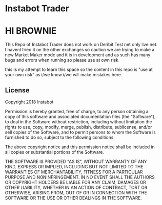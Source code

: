  # Instabot Trader
 # HI BROWNIE
 This Repo of Instabot Trader does not work on Deribit Test net only live net.
 I havent tried it on the other exchanges so caution
 we are trying to make a new Market Maker mode and it is in development and as such has many bugs and errors when running so please use at own risk. 

  this is my attempt to learn this space so the content in this repo is "use at your own risk" as i/we know i/we will make mistakes here.

## License

Copyright 2018 Instabot

Permission is hereby granted, free of charge, to any person obtaining a copy of
this software and associated documentation files (the "Software"), to deal in the
Software without restriction, including without limitation the rights to use, copy,
modify, merge, publish, distribute, sublicense, and/or sell copies of the Software,
and to permit persons to whom the Software is furnished to do so, subject to the
following conditions:

The above copyright notice and this permission notice shall be included in all
copies or substantial portions of the Software.

THE SOFTWARE IS PROVIDED "AS IS", WITHOUT WARRANTY OF ANY KIND, EXPRESS OR IMPLIED,
INCLUDING BUT NOT LIMITED TO THE WARRANTIES OF MERCHANTABILITY, FITNESS FOR A
PARTICULAR PURPOSE AND NONINFRINGEMENT. IN NO EVENT SHALL THE AUTHORS OR COPYRIGHT
HOLDERS BE LIABLE FOR ANY CLAIM, DAMAGES OR OTHER LIABILITY, WHETHER IN AN ACTION
OF CONTRACT, TORT OR OTHERWISE, ARISING FROM, OUT OF OR IN CONNECTION WITH THE
SOFTWARE OR THE USE OR OTHER DEALINGS IN THE SOFTWARE.
